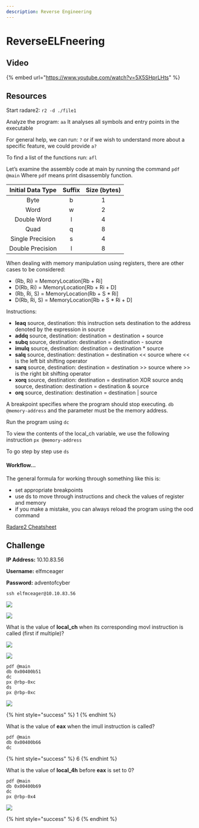 ```yaml
---
description: Reverse Engineering
---
```


# ReverseELFneering

## Video

{% embed url="https://www.youtube.com/watch?v=5X5SHprLHts" %}

## Resources

Start radare2: `r2 -d ./file1`

Analyze the program: `aa`  It analyses all symbols and entry points in the executable

For general help, we can run: `?` or if we wish to understand more about a specific feature, we could provide `a?`

To find a list of the functions run: `afl`

Let’s examine the assembly code at main by running the command `pdf @main` Where `pdf` means print disassembly function.

| Initial Data Type |  Suffix | Size \(bytes\) |
| :---: | :---: | :---: |
| Byte | b | 1 |
| Word | w | 2 |
| Double Word | l | 4 |
| Quad | q | 8 |
| Single Precision | s | 4 |
| Double Precision | l | 8 |

When dealing with memory manipulation using registers, there are other cases to be considered:

* \(Rb, Ri\) = MemoryLocation\[Rb + Ri\]
* D\(Rb, Ri\) = MemoryLocation\[Rb + Ri + D\]
* \(Rb, Ri, S\) = MemoryLocation\(Rb + S \* Ri\]
* D\(Rb, Ri, S\) = MemoryLocation\[Rb + S \* Ri + D\]

Instructions:

* **leaq** source, destination: this instruction sets destination to the address denoted by the expression in source
* **addq** source, destination: destination = destination + source 
* **subq** source, destination: destination = destination - source 
* **imulq** source, destination: destination = destination \* source 
* **salq** source, destination: destination = destination &lt;&lt; source where &lt;&lt; is the left bit shifting operator
* **sarq** source, destination: destination = destination &gt;&gt; source where &gt;&gt; is the right bit shifting operator
* **xorq** source, destination: destination = destination XOR source andq source, destination: destination = destination & source
* **orq** source, destination: destination = destination \| source

A breakpoint specifies where the program should stop executing. `db @memory-address` and the parameter must be the memory address.

Run the program using `dc`

To view the contents of the local\_ch variable, we use the following instruction `px @memory-address`

To go step by step use `ds`

#### Workflow...

The general formula for working through something like this is:

* set appropriate breakpoints
* use ds to move through instructions and check the values of register and memory
* if you make a mistake, you can always reload the program using the ood command

[Radare2 Cheatsheet](https://scoding.de/uploads/r2_cs.pdf)

## Challenge

**IP Address:** 10.10.83.56

**Username:** elfmceager

**Password:** adventofcyber

```text
ssh elfmceager@10.10.83.56
```

![](../.gitbook/assets/image%20%28114%29.png)

![](../.gitbook/assets/image%20%28115%29.png)

What is the value of **local\_ch** when its corresponding movl instruction is called \(first if multiple\)?

![](../.gitbook/assets/image%20%28116%29.png)

![](../.gitbook/assets/image%20%28117%29.png)

```text
pdf @main
db 0x00400b51
dc
px @rbp-0xc
ds
px @rbp-0xc
```

![](../.gitbook/assets/image%20%28118%29.png)

{% hint style="success" %}
1
{% endhint %}

What is the value of **eax** when the imull instruction is called?

```text
pdf @main
db 0x00400b66
dc

```

{% hint style="success" %}
6
{% endhint %}

What is the value of **local\_4h** before **eax** is set to 0?

```text
pdf @main
db 0x00400b69
dc
px @rbp-0x4
```

![](../.gitbook/assets/image%20%28119%29.png)

{% hint style="success" %}
6
{% endhint %}

